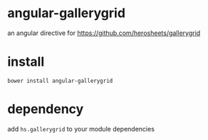 angular-gallerygrid
===================

an angular directive for https://github.com/herosheets/gallerygrid

install
=======
`bower install angular-gallerygrid`

dependency
==========
add `hs.gallerygrid` to your module dependencies
